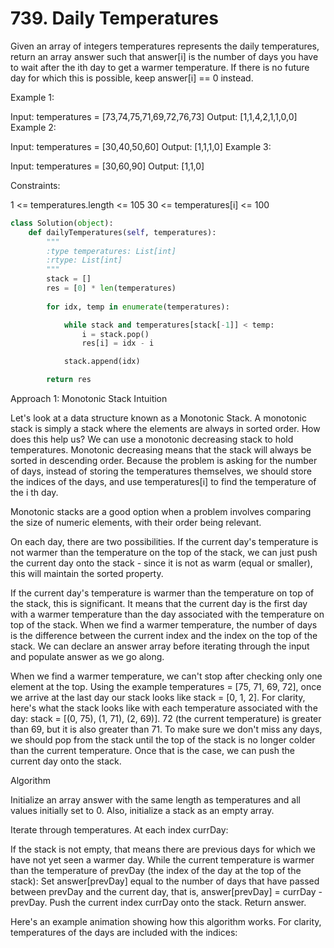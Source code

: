 # 739. Daily Temperatures

Given an array of integers temperatures represents the daily temperatures, return an array answer such that answer[i] is the number of days you have to wait after the ith day to get a warmer temperature. If there is no future day for which this is possible, keep answer[i] == 0 instead.

 

Example 1:

Input: temperatures = [73,74,75,71,69,72,76,73]
Output: [1,1,4,2,1,1,0,0]
Example 2:

Input: temperatures = [30,40,50,60]
Output: [1,1,1,0]
Example 3:

Input: temperatures = [30,60,90]
Output: [1,1,0]
 

Constraints:

1 <= temperatures.length <= 105
30 <= temperatures[i] <= 100

```python
class Solution(object):
    def dailyTemperatures(self, temperatures):
        """
        :type temperatures: List[int]
        :rtype: List[int]
        """
        stack = []
        res = [0] * len(temperatures)
        
        for idx, temp in enumerate(temperatures):

            while stack and temperatures[stack[-1]] < temp:
                i = stack.pop()
                res[i] = idx - i

            stack.append(idx)

        return res
```


Approach 1: Monotonic Stack
Intuition

Let's look at a data structure known as a Monotonic Stack. A monotonic stack is simply a stack where the elements are always in sorted order. How does this help us? We can use a monotonic decreasing stack to hold temperatures. Monotonic decreasing means that the stack will always be sorted in descending order. Because the problem is asking for the number of days, instead of storing the temperatures themselves, we should store the indices of the days, and use temperatures[i] to find the temperature of the i 
th
  day.

Monotonic stacks are a good option when a problem involves comparing the size of numeric elements, with their order being relevant.

On each day, there are two possibilities. If the current day's temperature is not warmer than the temperature on the top of the stack, we can just push the current day onto the stack - since it is not as warm (equal or smaller), this will maintain the sorted property.

If the current day's temperature is warmer than the temperature on top of the stack, this is significant. It means that the current day is the first day with a warmer temperature than the day associated with the temperature on top of the stack. When we find a warmer temperature, the number of days is the difference between the current index and the index on the top of the stack. We can declare an answer array before iterating through the input and populate answer as we go along.

When we find a warmer temperature, we can't stop after checking only one element at the top. Using the example temperatures = [75, 71, 69, 72], once we arrive at the last day our stack looks like stack = [0, 1, 2]. For clarity, here's what the stack looks like with each temperature associated with the day: stack = [(0, 75), (1, 71), (2, 69)]. 72 (the current temperature) is greater than 69, but it is also greater than 71. To make sure we don't miss any days, we should pop from the stack until the top of the stack is no longer colder than the current temperature. Once that is the case, we can push the current day onto the stack.

Algorithm

Initialize an array answer with the same length as temperatures and all values initially set to 0. Also, initialize a stack as an empty array.

Iterate through temperatures. At each index currDay:

If the stack is not empty, that means there are previous days for which we have not yet seen a warmer day. While the current temperature is warmer than the temperature of prevDay (the index of the day at the top of the stack):
Set answer[prevDay] equal to the number of days that have passed between prevDay and the current day, that is, answer[prevDay] = currDay - prevDay.
Push the current index currDay onto the stack.
Return answer.

Here's an example animation showing how this algorithm works. For clarity, temperatures of the days are included with the indices:
